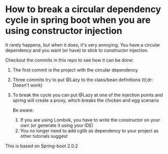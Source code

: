 # How to break a circular dependency cycle in spring boot when you are using constructor injection

It rarely happens, but when it does, it's very annoying. You have a circular dependency and you want (or have) to stick to
constructor injection.


Checkout the commits in this repo to see how it can be done:

1. The first commit is the project with the circular dependency
1. Three commits try to put @Lazy to the class/bean definitions (tl;dr: Doesn't work)
1. To break the cycle you can put @Lazy at one of the injection points and spring will create a proxy, which breaks the chicken and egg scenario

    Be aware:
    1. If you are using Lombok, you have to write the constructor on your own (or generate it using your IDE)
    1. You no longer need to add cglib as dependency to your project as other tutorials suggest
    
This is based on Spring-boot 2.0.2